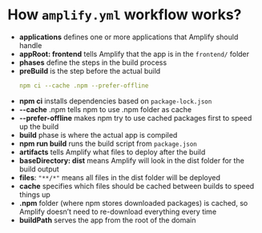 # How `amplify.yml` workflow works?

- **applications** defines one or more applications that Amplify should handle
- **appRoot: frontend** tells Amplify that the app is in the `frontend/` folder
- **phases** define the steps in the build process
- **preBuild** is the step before the actual build
  ```yaml
  npm ci --cache .npm --prefer-offline
  ```
- **npm ci** installs dependencies based on `package-lock.json`
- **--cache** .npm tells npm to use .npm folder as cache
- **--prefer-offline** makes npm try to use cached packages first to speed up the build
- **build** phase is where the actual app is compiled
- **npm run build** runs the build script from `package.json`
- **artifacts** tells Amplify what files to deploy after the build
- **baseDirectory: dist** means Amplify will look in the dist folder for the build output
- **files**: `"**/*"` means all files in the dist folder will be deployed
- **cache** specifies which files should be cached between builds to speed things up
- **.npm** folder (where npm stores downloaded packages) is cached, so Amplify doesn’t need to re-download everything every time
- **buildPath** serves the app from the root of the domain
